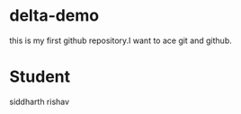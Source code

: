 # delta-demo
this is my first github repository.I want to ace git and github.

# Student
siddharth rishav